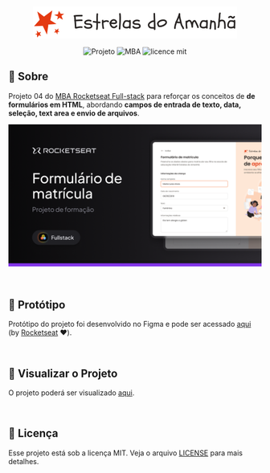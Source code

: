 <p align="center">  
   <img src="assets/Logo.svg" alt="Logotipo"/> 
</p>

<div align="center">

![Projeto](https://img.shields.io/badge/danilosalvador-enrollment--form-green)
![MBA](https://img.shields.io/badge/MBA-full--stack-8234e9)
![licence mit](https://img.shields.io/badge/license-MIT-green)

</div>

## 📖 Sobre

Projeto 04 do [MBA Rocketseat Full-stack](https://www.rocketseat.com.br/mba) para reforçar os conceitos de **de formulários em HTML**, abordando **campos de entrada de texto, data, seleção, text area e envio de arquivos**.

<p align="center">  
   <img src="files/banner.png" alt="Banner do projeto"/> 
</p>

<br/>

## 🎨 Protótipo

Protótipo do projeto foi desenvolvido no Figma e pode ser acessado [aqui](files/prototype.fig) (by [Rocketseat](https://github.com/rocketseat) ❤️).

<br/>

## 🚀 Visualizar o Projeto

O projeto poderá ser visualizado [aqui](https://danilosalvador.github.io/enrollment-form/).

<br/>

## 📝 Licença
Esse projeto está sob a licença MIT. Veja o arquivo [LICENSE](LICENSE) para mais detalhes.